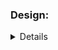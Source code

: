 ### Design:
<details about implementation such as data structures and algorithms used>
I don't know if applies but I will explain anyway. 
Basicly I follow the instructions and created a Trie class
adding what was requested. 

### Time Complexity:
<Big O notation with brief explanation>
well I belive for the operations requested using a Trie would be
bacause in the worst case i would have to transverse the whole Trie to 
add or to search so would be(where l is the length of the word and amout of words): 
O(n * l)

### Space Complexity:
<Big O notation with brief explanation>
like i described above the space complexity would also be o(n*l)